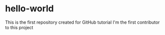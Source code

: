 # hello-world
This is the first repository created for GitHub tutorial
I'm the first contributor to this project
